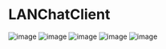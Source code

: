 # LANChatClient
![image](https://github.com/user-attachments/assets/38c57437-75a1-4c21-8a73-032dd3207368)
![image](https://github.com/user-attachments/assets/29b51445-005b-4f7f-ba4e-4adce70d42ce)
![image](https://github.com/user-attachments/assets/f0d97c9d-f616-4feb-a080-57a2db183f8e)
![image](https://github.com/user-attachments/assets/8f853b2c-5520-4e7b-842c-163445bd9cf0)
![image](https://github.com/user-attachments/assets/800dabe8-dbc7-4bf9-9d6b-f970bfbaf30e)





 
 
